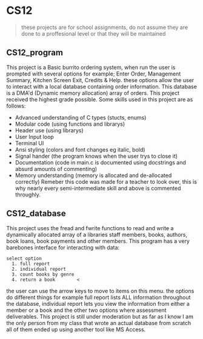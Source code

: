  # CS12
 > these projects are for school assignments, do not assume they are done to a proffesional level or that they will be maintained
## CS12_program
This project is a Basic burrito ordering system, when run the user is prompted with several options for example; Enter Order, Management Summary, Kitchen Screen Exit, Credits & Help. these options allow the user to interact with a local database containing order information. This database is a DMA'd (Dynamic memory allocation) array of orders. This project received the highest grade possible.
Some skills used in this project are as follows:
- Advanced understanding of C types (stucts, enums)
- Modular code (using functions and librarys)
- Header use (using librarys)
- User Input loop
- Terminal UI
- Ansi styling (colors and font changes eg italic, bold)
- Signal hander (the program knows when the user trys to close it)
- Documentation (code in main.c is documented using docstrings and absurd amounts of commenting)
- Memory understanding (memory is allocated and de-allocated correctly)
Remeber this code was made for a teacher to look over, this is why nearly every semi-intermediate skill and above is commented throughly.

## CS12_database 
This project uses the fread and fwrite functions to read and write a dynamically allocated array of a libraries staff members, books, authors, book loans, book payments and other members. This program has a very barebones interface for interacting with data:
```
select option
  1. full report
  2. individual report
  3. count books by genre
  4. return a book        <
```
the user can use the arrow keys to move to items on this menu. the options do different things for example full report lists ALL information throughout the database, individual report lets you view the information from either a member or a book and the other two options where assessment deliverables.
This project is still under moderation but as far as I know I am the only person from my class that wrote an actual database from scratch all of them ended up using another tool like MS Access.
